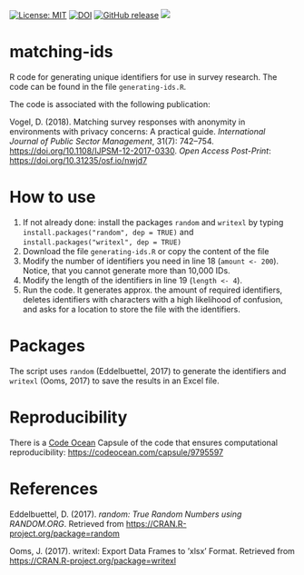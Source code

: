 [![License: MIT](https://img.shields.io/badge/License-MIT-yellow.svg)](https://opensource.org/licenses/MIT) [![DOI](https://zenodo.org/badge/85735930.svg)](https://zenodo.org/badge/latestdoi/85735930) [![GitHub release](https://github-basic-badges.herokuapp.com/release/DominikVogel/matching-ids.svg)](https://github.com/DominikVogel/matching-ids/releases) [![](https://img.shields.io/badge/CodeOcean-Capsule-green.svg)](https://codeocean.com/capsule/9795597)

# matching-ids

R code for generating unique identifiers for use in survey research. The code can be found in the file ``generating-ids.R``. 

The code is associated with the following publication:

Vogel, D. (2018). Matching survey responses with anonymity in environments with privacy concerns: A practical guide. *International Journal of Public Sector Management*, 31(7): 742–754. https://doi.org/10.1108/IJPSM-12-2017-0330. *Open Access Post-Print*: https://doi.org/10.31235/osf.io/nwjd7

# How to use

1. If not already done: install the packages ``random`` and ``writexl`` by typing ``install.packages("random", dep = TRUE)`` and ``install.packages("writexl", dep = TRUE)``
2. Download the file ``generating-ids.R`` or copy the content of the file
3. Modify the number of identifiers you need in line 18 (``amount <- 200``). Notice, that you cannot generate more than 10,000 IDs.
4. Modify the length of the identifiers in line 19 (``length <- 4``).
5. Run the code. It generates approx. the amount of required identifiers, deletes identifiers with characters with a high likelihood of confusion, and asks for a location to store the file with the identifiers.


# Packages

The script uses ``random`` (Eddelbuettel, 2017) to generate the identifiers and ``writexl`` (Ooms, 2017) to save the results in an Excel file.

# Reproducibility

There is a [Code Ocean](https://codeocean.com/) Capsule of the code that ensures computational reproducibility: https://codeocean.com/capsule/9795597

# References

Eddelbuettel, D. (2017). *random: True Random Numbers using RANDOM.ORG*. Retrieved from https://CRAN.R-project.org/package=random

Ooms, J. (2017). writexl: Export Data Frames to ’xlsx’ Format. Retrieved from https://CRAN.R-project.org/package=writexl
